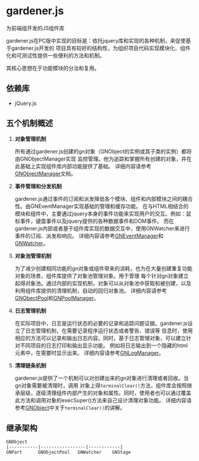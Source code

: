 # gardener.js
为前端组开发的JS组件库

gardener.js在PC版中实现的目标是：依托jquery库和实现的各种机制，来促使基于gardener.js开发的
项目具有较好的结构性，为组织项目代码实现模块化、组件化和可测试性提供一些便利的方法和机制。

其核心思想在于功能模块的分治和复用。

## 依赖库
- jQuery.js

## 五个机制概述
1.  **对象管理机制**

    所有通过gardener.js创建的gn对象（GNObject的实例或其子类的实例）都将由GNObjectManager实现
    监控管理。他为追踪和掌握所有创建的对象，并在此基础上实现组件库内部功能提供了基础。
    详细内容请参考[GNObjectManager]()文档。
    
2. **事件管理和分发机制**
    
    gardener.js通过事件的订阅和派发降低各个模块、组件和内部模块之间的耦合性。由GNEventManager实现基础的管理和缓存功能。
    在与HTML相结合的模块和组件中，主要通过jquery本身的事件功能来实现用户的交互。例如：鼠标事件，键盘事件以及jquery提供的各种数据事件和DOM事件。
    而在gardener.js内部或者基于组件库实现的数据交互中，使用GNWatcher来进行事件的订阅、派发和响应。
    详细内容请参考[GNEventManager]()和[GNWatcher]()。
    
3. **对象池管理机制**

    为了减少创建相同功能的gn对象或组件带来的消耗，也为在大量创建重复功能对象的场景，组件库提供了对象池管理对象。用于管理
    每个针对gn对象建立起得对象池。通过内部的实现机制，对象可以从对象池中获取和被创建，以及利用组件库提供的清理机制，自动的回归对象池。
    详细内容请参考[GNObectPool]()和[GNPoolManager]()。
    
4. **日志管理机制**

    在实际项目中，日志是运行状态的必要的记录和追踪问题证据。gardener.js设立了日志管理机制，在需要记录程序运行状态或者警告、错误等
    信息时，使用相应的方法可以记录和输出日志内容。同时，基于日志管理对象，可以建立针对不同项目的日志打印和输出显示功能。
    例如将日志输出到一个隐藏的html元素中，在需要时显示出来。
    详细内容请参考[GNLogManager]()。

5. **清理链条机制**

    gardener.js提供了一个机制可以对创建出来的gn对象进行清理或者回收。当gn对象需要被清理时，调用
    对象上得`terminalClear()`方法，组件库会按照继承层级，逐级清理组件内部产生的对象和属性。同时，使用者也可以通过覆盖
    此方法和调用对象的execSuper()方法来自己设计清理对象功能。
    详细内容请参考[GNObject]()中关于`terminalClear()`的讲解。

## 继承架构
    GNObject
    |-----------|-----------------|------------|
    GNPart      GNObjectPool   GNWatcher    GNStage
    
